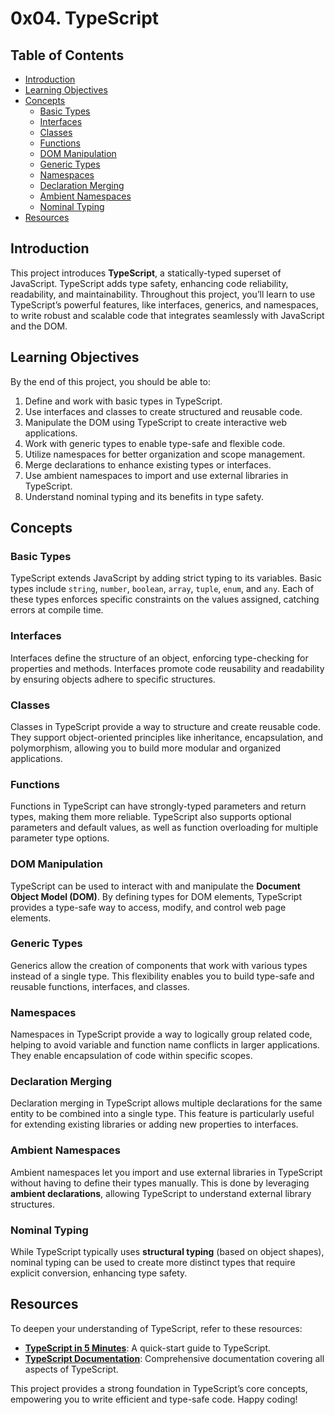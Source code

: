 # 0x04. TypeScript

## Table of Contents
- [Introduction](#introduction)
- [Learning Objectives](#learning-objectives)
- [Concepts](#concepts)
  - [Basic Types](#basic-types)
  - [Interfaces](#interfaces)
  - [Classes](#classes)
  - [Functions](#functions)
  - [DOM Manipulation](#dom-manipulation)
  - [Generic Types](#generic-types)
  - [Namespaces](#namespaces)
  - [Declaration Merging](#declaration-merging)
  - [Ambient Namespaces](#ambient-namespaces)
  - [Nominal Typing](#nominal-typing)
- [Resources](#resources)

## Introduction

This project introduces **TypeScript**, a statically-typed superset of JavaScript. TypeScript adds type safety, enhancing code reliability, readability, and maintainability. Throughout this project, you’ll learn to use TypeScript’s powerful features, like interfaces, generics, and namespaces, to write robust and scalable code that integrates seamlessly with JavaScript and the DOM.

## Learning Objectives

By the end of this project, you should be able to:
1. Define and work with basic types in TypeScript.
2. Use interfaces and classes to create structured and reusable code.
3. Manipulate the DOM using TypeScript to create interactive web applications.
4. Work with generic types to enable type-safe and flexible code.
5. Utilize namespaces for better organization and scope management.
6. Merge declarations to enhance existing types or interfaces.
7. Use ambient namespaces to import and use external libraries in TypeScript.
8. Understand nominal typing and its benefits in type safety.

## Concepts

### Basic Types

TypeScript extends JavaScript by adding strict typing to its variables. Basic types include `string`, `number`, `boolean`, `array`, `tuple`, `enum`, and `any`. Each of these types enforces specific constraints on the values assigned, catching errors at compile time.

### Interfaces

Interfaces define the structure of an object, enforcing type-checking for properties and methods. Interfaces promote code reusability and readability by ensuring objects adhere to specific structures.

### Classes

Classes in TypeScript provide a way to structure and create reusable code. They support object-oriented principles like inheritance, encapsulation, and polymorphism, allowing you to build more modular and organized applications.

### Functions

Functions in TypeScript can have strongly-typed parameters and return types, making them more reliable. TypeScript also supports optional parameters and default values, as well as function overloading for multiple parameter type options.

### DOM Manipulation

TypeScript can be used to interact with and manipulate the **Document Object Model (DOM)**. By defining types for DOM elements, TypeScript provides a type-safe way to access, modify, and control web page elements.

### Generic Types

Generics allow the creation of components that work with various types instead of a single type. This flexibility enables you to build type-safe and reusable functions, interfaces, and classes.

### Namespaces

Namespaces in TypeScript provide a way to logically group related code, helping to avoid variable and function name conflicts in larger applications. They enable encapsulation of code within specific scopes.

### Declaration Merging

Declaration merging in TypeScript allows multiple declarations for the same entity to be combined into a single type. This feature is particularly useful for extending existing libraries or adding new properties to interfaces.

### Ambient Namespaces

Ambient namespaces let you import and use external libraries in TypeScript without having to define their types manually. This is done by leveraging **ambient declarations**, allowing TypeScript to understand external library structures.

### Nominal Typing

While TypeScript typically uses **structural typing** (based on object shapes), nominal typing can be used to create more distinct types that require explicit conversion, enhancing type safety.

## Resources

To deepen your understanding of TypeScript, refer to these resources:
- **[TypeScript in 5 Minutes](https://www.typescriptlang.org/docs/handbook/typescript-in-5-minutes.html)**: A quick-start guide to TypeScript.
- **[TypeScript Documentation](https://www.typescriptlang.org/docs/)**: Comprehensive documentation covering all aspects of TypeScript.

This project provides a strong foundation in TypeScript’s core concepts, empowering you to write efficient and type-safe code. Happy coding!

